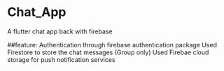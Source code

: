 # Chat_App
A flutter chat app back with firebase

##feature:
Authentication through firebase authentication package
Used Firestore to store the chat messages (Group only)
Used Firebae cloud storage for push notification services

